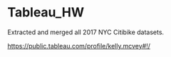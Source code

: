 # Tableau_HW

Extracted and merged all 2017 NYC Citibike datasets. 

https://public.tableau.com/profile/kelly.mcvey#!/
